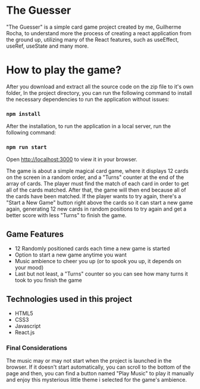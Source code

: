# The Guesser

"The Guesser" is a simple card game project created by me, Guilherme Rocha, to understand more the process of creating a react application from the ground up, utilizing many of the React features, such as useEffect, useRef, useState and many more.

# How to play the game?

After you download and extract all the source code on the zip file to it's own folder, In the project directory, you can run the following command to install the necessary dependencies to run the application without issues:

### `npm install`

After the installation, to run the application in a local server, run the following command:

### `npm run start`

Open [http://localhost:3000](http://localhost:3000) to view it in your browser.

The game is about a simple magical card game, where it displays 12 cards on the screen in a random order, and a "Turns" counter at the end of the array of cards. The player must find the match of each card in order to get all of the cards matched. After that, the game will then end because all of the cards have been matched. If the player wants to try again, there's a "Start a New Game" button right above the cards so it can start a new game again, generating 12 new cards in
random positions to try again and get a better score with less "Turns" to finish the game.

## Game Features

- 12 Randomly positioned cards each time a new game is started
- Option to start a new game anytime you want
- Music ambience to cheer you up (or to spook you up, it depends on your mood)
- Last but not least, a "Turns" counter so you can see how many turns it took to you finish the game

## Technologies used in this project

- HTML5
- CSS3
- Javascript
- React.js

### Final Considerations

The music may or may not start when the project is launched in the browser. If it doesn't start automatically, 
you can scroll to the bottom of the page and then, you can find a button named "Play Music" to play it manually and
enjoy this mysterious little theme i selected for the game's ambience.